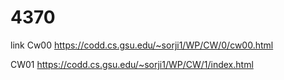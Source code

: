 # 4370


link 
Cw00        https://codd.cs.gsu.edu/~sorji1/WP/CW/0/cw00.html

CW01        https://codd.cs.gsu.edu/~sorji1/WP/CW/1/index.html
